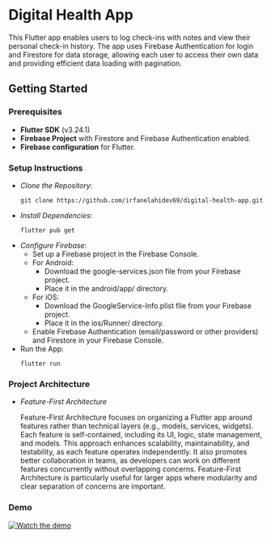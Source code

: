 # Digital Health App

This Flutter app enables users to log check-ins with notes and view their personal check-in history. The app uses Firebase Authentication for login and Firestore for data storage, allowing each user to access their own data and providing efficient data loading with pagination.

## Getting Started

### Prerequisites

- **Flutter SDK** (v3.24.1)
- **Firebase Project** with Firestore and Firebase Authentication enabled.
- **Firebase configuration** for Flutter.

### Setup Instructions

- _Clone the Repository_:
  ```
  git clone https://github.com/irfanelahidev69/digital-health-app.git
  ```
- _Install Dependencies_:
  ```
  flutter pub get
  ```
- _Configure Firebase_:
  - Set up a Firebase project in the Firebase Console.
  - For Android:
    - Download the google-services.json file from your Firebase project.
    - Place it in the android/app/ directory.
  - For iOS:
    - Download the GoogleService-Info.plist file from your Firebase project.
    - Place it in the ios/Runner/ directory.
  - Enable Firebase Authentication (email/password or other providers) and Firestore in your Firebase Console.
- Run the App:
  ```
  flutter run
  ```

### Project Architecture

- _Feature-First Architecture_

  Feature-First Architecture focuses on organizing a Flutter app around features rather than technical layers (e.g., models, services, widgets). Each feature is self-contained, including its UI, logic, state management, and models. This approach enhances scalability, maintainability, and testability, as each feature operates independently. It also promotes better collaboration in teams, as developers can work on different features concurrently without overlapping concerns. Feature-First Architecture is particularly useful for larger apps where modularity and clear separation of concerns are important.

### Demo

[![Watch the demo](https://img.youtube.com/vi/NfVbN1cVV4k/3.jpg)](https://drive.google.com/file/d/1Bw8_mkD_pddIAVA6YQzgyhZamI59cpOc/view?usp=sharing)
